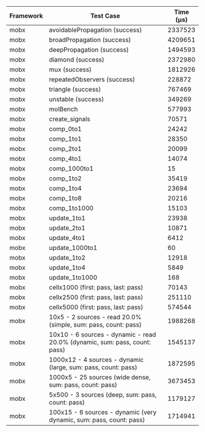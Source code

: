 | Framework | Test Case | Time (μs) |
| --- | --- | --- |
| mobx | avoidablePropagation (success) | 2337523 |
| mobx | broadPropagation (success) | 4209651 |
| mobx | deepPropagation (success) | 1494593 |
| mobx | diamond (success) | 2372980 |
| mobx | mux (success) | 1812926 |
| mobx | repeatedObservers (success) | 228872 |
| mobx | triangle (success) | 767469 |
| mobx | unstable (success) | 349269 |
| mobx | molBench | 577993 |
| mobx | create_signals | 70571 |
| mobx | comp_0to1 | 24242 |
| mobx | comp_1to1 | 28350 |
| mobx | comp_2to1 | 20099 |
| mobx | comp_4to1 | 14074 |
| mobx | comp_1000to1 | 15 |
| mobx | comp_1to2 | 35419 |
| mobx | comp_1to4 | 23694 |
| mobx | comp_1to8 | 20216 |
| mobx | comp_1to1000 | 15103 |
| mobx | update_1to1 | 23938 |
| mobx | update_2to1 | 10871 |
| mobx | update_4to1 | 6412 |
| mobx | update_1000to1 | 60 |
| mobx | update_1to2 | 12918 |
| mobx | update_1to4 | 5849 |
| mobx | update_1to1000 | 168 |
| mobx | cellx1000 (first: pass, last: pass) | 70143 |
| mobx | cellx2500 (first: pass, last: pass) | 251110 |
| mobx | cellx5000 (first: pass, last: pass) | 574544 |
| mobx | 10x5 - 2 sources - read 20.0% (simple, sum: pass, count: pass) | 1988268 |
| mobx | 10x10 - 6 sources - dynamic - read 20.0% (dynamic, sum: pass, count: pass) | 1545137 |
| mobx | 1000x12 - 4 sources - dynamic (large, sum: pass, count: pass) | 1872595 |
| mobx | 1000x5 - 25 sources (wide dense, sum: pass, count: pass) | 3673453 |
| mobx | 5x500 - 3 sources (deep, sum: pass, count: pass) | 1179127 |
| mobx | 100x15 - 6 sources - dynamic (very dynamic, sum: pass, count: pass) | 1714941 |
